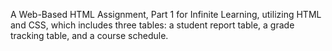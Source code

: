 A Web-Based HTML Assignment, Part 1 for Infinite Learning, utilizing HTML and CSS, which includes three tables: a student report table, a grade tracking table, and a course schedule.
